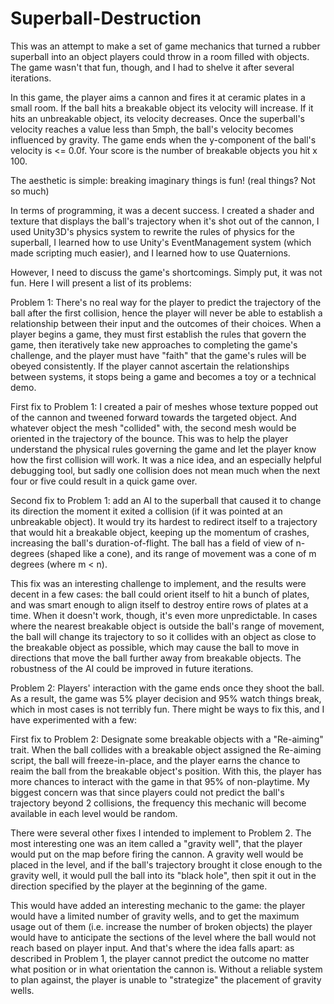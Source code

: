 # Superball-Destruction

This was an attempt to make a set of game mechanics that turned a rubber superball into an object players could throw in a room filled with objects. The game wasn't that fun, though, and I had to shelve it after several iterations.

In this game, the player aims a cannon and fires it at ceramic plates in a small room. If the ball hits a breakable object its velocity will increase. If it hits an unbreakable object, its velocity decreases. Once the superball's velocity reaches a value less than 5mph, the ball's velocity becomes influenced by gravity. The game ends when the y-component of the ball's velocity is <= 0.0f. Your score is the number of breakable objects you hit x 100.

The aesthetic is simple: breaking imaginary things is fun! (real things? Not so much)

In terms of programming, it was a decent success. I created a shader and texture that displays the ball's trajectory when it's shot out of the cannon, I used Unity3D's physics system to rewrite the rules of physics for the superball, I learned how to use Unity's EventManagement system (which made scripting much easier), and I learned how to use Quaternions.

However, I need to discuss the game's shortcomings. Simply put, it was not fun. Here I will present a list of its problems:

Problem 1: There's no real way for the player to predict the trajectory of the ball after the first collision, hence the player will never be able to establish a relationship between their input and the outcomes of their choices. When a player begins a game, they must first establish the rules that govern the game, then iteratively take new approaches to completing the game's challenge, and the player must have "faith" that the game's rules will be obeyed consistently. If the player cannot ascertain the relationships between systems, it stops being a game and becomes a toy or a technical demo.

First fix to Problem 1: I created a pair of meshes whose texture popped out of the cannon and tweened forward towards the targeted object. And whatever object the mesh "collided" with, the second mesh would be oriented in the trajectory of the bounce. This was to help the player understand the physical rules governing the game and let the player know how the first collision will work. It was a nice idea, and an especially helpful debugging tool, but sadly one collision does not mean much when the next four or five could result in a quick game over.

Second fix to Problem 1: add an AI to the superball that caused it to change its direction the moment it exited a collision (if it was pointed at an unbreakable object). It would try its hardest to redirect itself to a trajectory that would hit a breakable object, keeping up the momentum of crashes, increasing the ball's duration-of-flight. The ball has a field of view of n-degrees (shaped like a cone), and its range of movement was a cone of m degrees (where m < n).

This fix was an interesting challenge to implement, and the results were decent in a few cases: the ball could orient itself to hit a bunch of plates, and was smart enough to align itself to destroy entire rows of plates at a time. When it doesn't work, though, it's even more unpredictable. In cases where the nearest breakable object is outside the ball's range of movement, the ball will change its trajectory to so it collides with an object as close to the breakable object as possible, which may cause the ball to move in directions that move the ball further away from breakable objects. The robustness of the AI could be improved in future iterations.

Problem 2: Players' interaction with the game ends once they shoot the ball. As a result, the game was 5% player decision and 95% watch things break, which in most cases is not terribly fun. There might be ways to fix this, and I have experimented with a few:

First fix to Problem 2: Designate some breakable objects with a "Re-aiming" trait. When the ball collides with a breakable object assigned the Re-aiming script, the ball will freeze-in-place, and the player earns the chance to reaim the ball from the breakable object's position. With this, the player has more chances to interact with the game in that 95% of non-playtime. My biggest concern was that since players could not predict the ball's trajectory beyond 2 collisions, the frequency this mechanic will become available in each level would be random.

There were several other fixes I intended to implement to Problem 2. The most interesting one was an item called a "gravity well", that the player would put on the map before firing the cannon. A gravity well would be placed in the level, and if the ball's trajectory brought it close enough to the gravity well, it would pull the ball into its "black hole", then spit it out in the direction specified by the player at the beginning of the game.

This would have added an interesting mechanic to the game: the player would have a limited number of gravity wells, and to get the maximum usage out of them (i.e. increase the number of broken objects) the player would have to anticipate the sections of the level where the ball would not reach based on player input. And that's where the idea falls apart: as described in Problem 1, the player cannot predict the outcome no matter what position or in what orientation the cannon is. Without a reliable system to plan against, the player is unable to "strategize" the placement of gravity wells.
